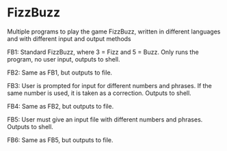 # FizzBuzz
Multiple programs to play the game FizzBuzz, written in different languages and with different input and output methods

FB1:
Standard FizzBuzz, where 3 = Fizz and 5 = Buzz. Only runs the program, no user input, outputs to shell.

FB2:
Same as FB1, but outputs to file.

FB3:
User is prompted for input for different numbers and phrases. If the same number is used, it is taken as a correction. Outputs to shell.

FB4:
Same as FB2, but outputs to file.

FB5:
User must give an input file with different numbers and phrases. Outputs to shell.

FB6:
Same as FB5, but outputs to file.
